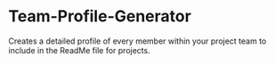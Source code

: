 # Team-Profile-Generator
Creates a detailed profile of every member within your project team to include in the ReadMe file for projects.
